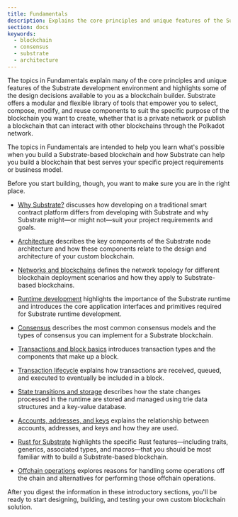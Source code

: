 ```yaml
---
title: Fundamentals
description: Explains the core principles and unique features of the Substrate-based blockchains and Substrate runtime development.
section: docs
keywords:
  - blockchain
  - consensus
  - substrate
  - architecture
---
```


The topics in Fundamentals explain many of the core principles and unique features of the Substrate development environment and highlights some of the design decisions available to you as a blockchain builder.
Substrate offers a modular and flexible library of tools that empower you to select, compose, modify, and reuse components to suit the specific purpose of the blockchain you want to create, whether that is a private network or publish a blockchain that can interact with other blockchains through the Polkadot network.

The topics in Fundamentals are intended to help you learn what's possible when you build a Substrate-based blockchain and how Substrate can help you build a blockchain that best serves your specific project requirements or business model.

Before you start building, though, you want to make sure you are in the right place.

<!-- - [Blockchain basics](/main-docs/fundamentals/blockchain-basics/) provides context about the complexity associated with blockchain development and how Substrate simplifies the process by taking an approach that is modular, flexible, and interoperable. -->

- [Why Substrate?](/main-docs/fundamentals/why-substrate/) discusses how developing on a traditional smart contract platform differs from developing with Substrate and why Substrate might—or might not—suit your project requirements and goals.

- [Architecture](/main-docs/fundamentals/architecture/) describes the key components of the Substrate node architecture and how these components relate to the design and architecture of your custom blockchain.

- [Networks and blockchains](/main-docs/fundamentals/node-and-network-types/) defines the network topology for different blockchain deployment scenarios and how they apply to Substrate-based blockchains.

- [Runtime development](/main-docs/fundamentals/runtime-intro) highlights the importance of the Substrate runtime and introduces the core application interfaces and primitives required for Substrate runtime development.

- [Consensus](/main-docs/fundamentals/consensus/) describes the most common consensus models and the types of consensus you can implement for a Substrate blockchain.

- [Transactions and block basics](/main-docs/fundamentals/transaction-types/) introduces transaction types and the components that make up a block.

- [Transaction lifecycle](/main-docs/fundamentals/transaction-lifecycle/) explains how transactions are received, queued, and executed to eventually be included in a block.

- [State transitions and storage](/main-docs/fundamentals/state-transitions-and-storage/) describes how the state changes processed in the runtime are stored and managed using trie data structures and a key-value database.

- [Accounts, addresses, and keys](/main-docs/fundamentals/accounts-addresses-keys/) explains the relationship between accounts, addresses, and keys and how they are used.

- [Rust for Substrate](/main-docs/fundamentals/rust-basics/) highlights the specific Rust features—including traits, generics, associated types, and macros—that you should be most familiar with to build a Substrate-based blockchain.

- [Offchain operations](/main-docs/fundamentals/offchain-operations/) explores reasons for handling some operations off the chain and alternatives for performing those offchain operations.

After you digest the information in these introductory sections, you'll be ready to start designing, building, and testing your own custom blockchain solution.
